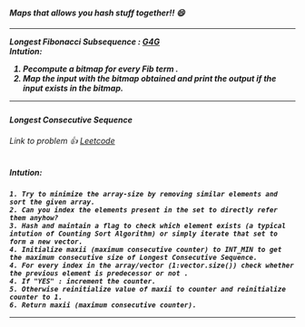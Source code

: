 <link rel="stylesheet" href="https://cdnjs.cloudflare.com/ajax/libs/materialize/1.0.0/css/materialize.min.css">
<h5><strong> <i> Maps that allows you hash stuff together!! 😄  <i> <strong> <h5>
<hr>
    <strong>Longest Fibonacci Subsequence : </strong><a href="https://practice.geeksforgeeks.org/problems/largest-fibonacci-subsequence/0/">G4G</a>
    <br>
    <strong>Intution:</strong>
    <ol>
        <li>Pecompute a bitmap for every Fib term .
        <li>Map the input with the bitmap obtained and print the output if the input exists in the bitmap.</li>
    </ol>
<hr>

#### Longest Consecutive Sequence

###### Link to problem 👍 [Leetcode](https://leetcode.com/problems/longest-consecutive-sequence/)

##### Intution:
    1. Try to minimize the array-size by removing similar elements and sort the given array.
    2. Can you index the elements present in the set to directly refer them anyhow?
    3. Hash and maintain a flag to check which element exists (a typical intution of Counting Sort Algorithm) or simply iterate that set to form a new vector.
    4. Initialize maxii (maximum consecutive counter) to INT_MIN to get the maximum consecutive size of Longest Consecutive Sequence.
    4. For every index in the array/vector (1:vector.size()) check whether the previous element is predecessor or not .
    4. If "YES" : increment the counter.
    5. Otherwise reinitialize value of maxii to counter and reinitialize counter to 1.
    6. Return maxii (maximum consecutive counter). 

****
